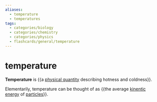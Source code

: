 ```yaml
---
aliases:
  - temperature
  - temperatures
tags:
  - categories/biology
  - categories/chemistry
  - categories/physics
  - flashcards/general/temperature
---
```


# temperature

__Temperature__ is {{a [physical quantity](physical%20quantity.md) describing hotness and coldness}}. <!--SR:!2023-06-13,24,250-->

Elementarily, temperature can be thought of as {{the average [kinentic energy](kinentic%20energy.md) of [particles](particle.md)}}. <!--SR:!2023-07-11,49,290-->
